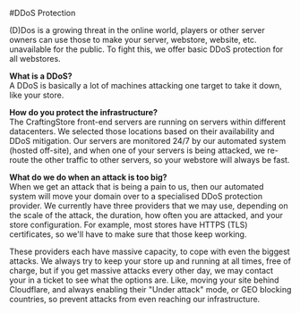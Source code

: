 #DDoS Protection

(D)Dos is a growing threat in the online world, players or other server owners can use those to make your server, webstore, website, etc. unavailable for the public. To fight this, we offer basic DDoS protection for all webstores.  
  
**What is a DDoS?**  
A DDoS is basically a lot of machines attacking one target to take it down, like your store.  
  
**How do you protect the infrastructure?**   
The CraftingStore front-end servers are running on servers within different datacenters. We selected those locations based on their availability and DDoS mitigation. Our servers are monitored 24/7 by our automated system (hosted off-site), and when one of your servers is being attacked, we re-route the other traffic to other servers, so your webstore will always be fast.   
  
**What do we do when an attack is too big?**  
When we get an attack that is being a pain to us, then our automated system will move your domain over to a specialised DDoS protection provider. We currently have three providers that we may use, depending on the scale of the attack, the duration, how often you are attacked, and your store configuration. For example, most stores have HTTPS (TLS) certificates, so we'll have to make sure that those keep working.

These providers each have massive capacity, to cope with even the biggest attacks. We always try to keep your store up and running at all times, free of charge, but if you get massive attacks every other day, we may contact your in a ticket to see what the options are. Like, moving your site behind Cloudflare, and always enabling their "Under attack" mode, or GEO blocking countries, so prevent attacks from even reaching our infrastructure.
